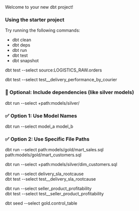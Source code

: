 Welcome to your new dbt project!

### Using the starter project

Try running the following commands:


- dbt clean
-  dbt deps
- dbt run
- dbt test
- dbt snapshot 


dbt test --select source:LOGISTICS_RAW.orders

dbt test --select test__delivery_performance_by_courier




### 🧩 Optional: Include dependencies (like silver models)
dbt run --select +path:models/silver/


### ✅ Option 1: Use Model Names
dbt run --select model_a model_b


### ✅ Option 2: Use Specific File Paths

dbt run --select path:models/gold/mart_sales.sql path:models/gold/mart_customers.sql


dbt run --select +path:models/silver/dim_customers.sql

dbt run --select delivery_sla_rootcause       
dbt test --select test__delivery_sla_rootcause

dbt run --select seller_product_profitability   
dbt test --select test__seller_product_profitability

dbt seed --select gold.control_table